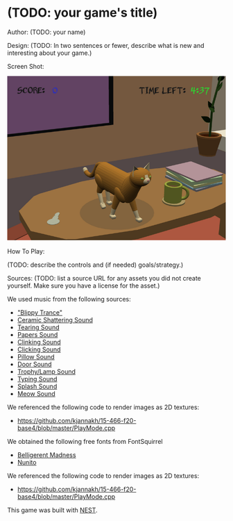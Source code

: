 # (TODO: your game's title)

Author: (TODO: your name)

Design: (TODO: In two sentences or fewer, describe what is new and interesting about your game.)

Screen Shot:

![Screen Shot](screenshot.png)

How To Play:

(TODO: describe the controls and (if needed) goals/strategy.)

Sources: (TODO: list a source URL for any assets you did not create yourself. Make sure you have a license for the asset.)

We used music from the following sources:
- ["Blippy Trance"](https://freepd.com/misc.php)
- [Ceramic Shattering Sound](https://freesound.org/people/m_delaparra/sounds/338018/)
- [Tearing Sound](https://freesound.org/people/InspectorJ/sounds/415765/)
- [Papers Sound](https://freesound.org/people/XTYL33/sounds/68223/)
- [Clinking Sound](https://freesound.org/people/RoyalRose/sounds/560298/)
- [Clicking Sound](https://freesound.org/people/budek/sounds/513481/)
- [Pillow Sound](https://freesound.org/people/ChristiaanAckermann21100333/sounds/593726/)
- [Door Sound](https://freesound.org/people/LG/sounds/73046/)
- [Trophy/Lamp Sound](https://freesound.org/people/nicholasdaryl/sounds/563457/)
- [Typing Sound](https://freesound.org/people/Debsound/sounds/168822/)
- [Splash Sound](https://freesound.org/people/soundscalpel.com/sounds/110393/)
- [Meow Sound](https://freesound.org/people/Mafon2/sounds/436541/)

We referenced the following code to render images as 2D textures:
- https://github.com/kjannakh/15-466-f20-base4/blob/master/PlayMode.cpp

We obtained the following free fonts from FontSquirrel
- [Belligerent Madness](https://www.fontsquirrel.com/fonts/belligerent-madness)
- [Nunito](https://www.fontsquirrel.com/fonts/nunito?q%5Bterm%5D=nunito&q%5Bsearch_check%5D=Y)

We referenced the following code to render images as 2D textures:
- https://github.com/kjannakh/15-466-f20-base4/blob/master/PlayMode.cpp

This game was built with [NEST](NEST.md).

